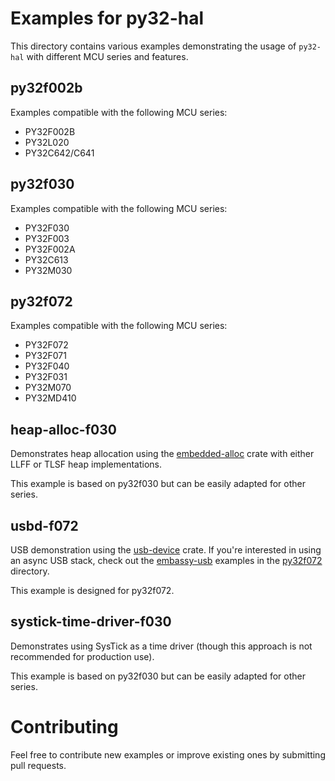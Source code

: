 # Examples for py32-hal

This directory contains various examples demonstrating the usage of `py32-hal` with different MCU series and features.

## py32f002b
Examples compatible with the following MCU series:
- PY32F002B
- PY32L020
- PY32C642/C641

## py32f030
Examples compatible with the following MCU series:
- PY32F030
- PY32F003
- PY32F002A
- PY32C613
- PY32M030

## py32f072
Examples compatible with the following MCU series:
- PY32F072
- PY32F071
- PY32F040
- PY32F031
- PY32M070
- PY32MD410

## heap-alloc-f030
Demonstrates heap allocation using the [embedded-alloc](https://github.com/rust-embedded/embedded-alloc) crate with either LLFF or TLSF heap implementations.

This example is based on py32f030 but can be easily adapted for other series.

## usbd-f072
USB demonstration using the [usb-device](https://github.com/rust-embedded-community/usb-device) crate. If you're interested in using an async USB stack, check out the [embassy-usb](https://crates.io/crates/embassy-usb) examples in the [py32f072](py32f072) directory.

This example is designed for py32f072.

## systick-time-driver-f030
Demonstrates using SysTick as a time driver (though this approach is not recommended for production use).

This example is based on py32f030 but can be easily adapted for other series.



# Contributing

Feel free to contribute new examples or improve existing ones by submitting pull requests.
